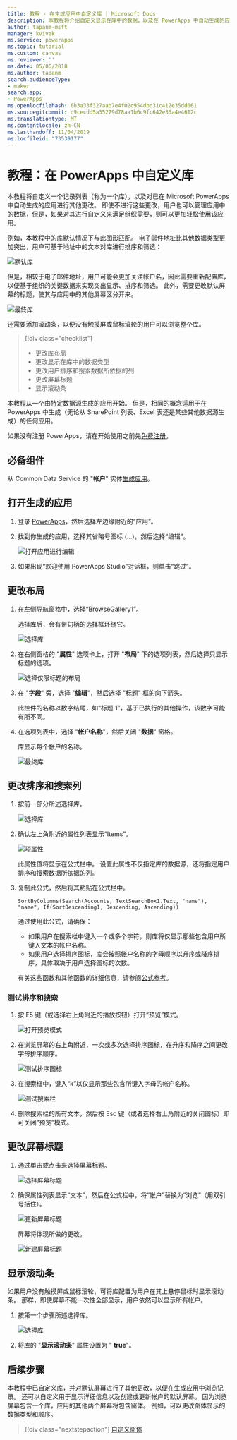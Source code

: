 ```yaml
---
title: 教程 - 在生成应用中自定义库 | Microsoft Docs
description: 本教程将介绍自定义显示在库中的数据，以及在 PowerApps 中自动生成的应用的其他元素。
author: tapanm-msft
manager: kvivek
ms.service: powerapps
ms.topic: tutorial
ms.custom: canvas
ms.reviewer: ''
ms.date: 05/06/2018
ms.author: tapanm
search.audienceType:
- maker
search.app:
- PowerApps
ms.openlocfilehash: 6b3a33f327aab7e4f02c954dbd31c412e35dd661
ms.sourcegitcommit: d9cecdd5a35279d78aa1b6c9fc642e36a4e4612c
ms.translationtype: MT
ms.contentlocale: zh-CN
ms.lasthandoff: 11/04/2019
ms.locfileid: "73539177"
---
```

# <a name="tutorial-customize-a-gallery-in-powerapps"></a>教程：在 PowerApps 中自定义库

本教程将自定义一个记录列表（称为一个库），以及对已在 Microsoft PowerApps 中自动生成的应用进行其他更改。 即使不进行这些更改，用户也可以管理应用中的数据，但是，如果对其进行自定义来满足组织需要，则可以更加轻松使用该应用。

例如，本教程中的库默认情况下与此图形匹配。 电子邮件地址比其他数据类型更加突出，用户可基于地址中的文本对库进行排序和筛选：

![默认库](./media/customize-layout-sharepoint/gallery-before.png)

但是，相较于电子邮件地址，用户可能会更加关注帐户名，因此需要重新配置库，以便基于组织的关键数据来实现突出显示、排序和筛选。 此外，需要更改默认屏幕的标题，使其与应用中的其他屏幕区分开来。

![最终库](./media/customize-layout-sharepoint/gallery-after.png)

还需要添加滚动条，以便没有触摸屏或鼠标滚轮的用户可以浏览整个库。

> [!div class="checklist"]
> * 更改库布局
> * 更改显示在库中的数据类型
> * 更改用户排序和搜索数据所依据的列
> * 更改屏幕标题
> * 显示滚动条

本教程从一个由特定数据源生成的应用开始。 但是，相同的概念适用于在 PowerApps 中生成（无论从 SharePoint 列表、Excel 表还是某些其他数据源生成）的任何应用。

如果没有注册 PowerApps，请在开始使用之前先[免费注册](https://make.powerapps.com?utm_source=padocs&utm_medium=linkinadoc&utm_campaign=referralsfromdoc)。

## <a name="prerequisites"></a>必备组件

从 Common Data Service 的 "**帐户**" 实体[生成应用](data-platform-create-app.md)。

## <a name="open-the-generated-app"></a>打开生成的应用

1. 登录 [PowerApps](https://make.powerapps.com?utm_source=padocs&utm_medium=linkinadoc&utm_campaign=referralsfromdoc)，然后选择左边缘附近的“应用”。

1. 找到你生成的应用，选择其省略号图标 (...)，然后选择“编辑”。

    ![打开应用进行编辑](./media/customize-layout-sharepoint/open-app.png)

1. 如果出现“欢迎使用 PowerApps Studio”对话框，则单击“跳过”。

## <a name="change-the-layout"></a>更改布局

1. 在左侧导航窗格中，选择“BrowseGallery1”。

    选择库后，会有带句柄的选择框环绕它。

    ![选择库](media/customize-layout-sharepoint/select-gallery-1.png)

1. 在右侧窗格的 "**属性**" 选项卡上，打开 "**布局**" 下的选项列表，然后选择只显示标题的选项。

    ![选择仅限标题的布局](./media/customize-layout-sharepoint/choose-layout.png)

1. 在 "**字段**" 旁，选择 "**编辑**"，然后选择 "标题" 框的向下箭头。

    此控件的名称以数字结尾，如“标题 1”，基于已执行的其他操作，该数字可能有所不同。

1. 在选项列表中，选择 "**帐户名称**"，然后关闭 "**数据**" 窗格。

    库显示每个帐户的名称。

    ![最终库](./media/customize-layout-sharepoint/final-gallery.png)

## <a name="change-sort-and-search-columns"></a>更改排序和搜索列

1. 按前一部分所述选择库。

    ![选择库](./media/customize-layout-sharepoint/select-gallery-title.png)

1. 确认左上角附近的属性列表显示“Items”。

    ![项属性](./media/customize-layout-sharepoint/items-property.png)

    此属性值将显示在公式栏中。 设置此属性不仅指定库的数据源，还将指定用户排序和搜索数据所依据的列。

1. 复制此公式，然后将其粘贴在公式栏中。

    ```SortByColumns(Search(Accounts, TextSearchBox1.Text, "name"), "name", If(SortDescending1, Descending, Ascending))```

    通过使用此公式，请确保：

    * 如果用户在搜索栏中键入一个或多个字符，则库将仅显示那些包含用户所键入文本的帐户名称。
    * 如果用户选择排序图标，库会按照帐户名称的字母顺序以升序或降序排序，具体取决于用户选择图标的次数。

     有关这些函数和其他函数的详细信息，请参阅[公式参考](formula-reference.md)。

### <a name="test-sorting-and-searching"></a>测试排序和搜索

1. 按 F5 键（或选择右上角附近的播放按钮）打开“预览”模式。

    ![打开预览模式](./media/customize-layout-sharepoint/open-preview.png)

1. 在浏览屏幕的右上角附近，一次或多次选择排序图标，在升序和降序之间更改字母排序顺序。

    ![测试排序图标](./media/customize-layout-sharepoint/sort-button.png)

1. 在搜索框中，键入“k”以仅显示那些包含所键入字母的帐户名称。

    ![测试搜索栏](./media/customize-layout-sharepoint/test-filter.png)

1. 删除搜索栏的所有文本，然后按 Esc 键（或者选择右上角附近的关闭图标）即可关闭“预览”模式。

## <a name="change-the-screen-title"></a>更改屏幕标题

1. 通过单击或点击来选择屏幕标题。

    ![选择屏幕标题](./media/customize-layout-sharepoint/select-title.png)

1. 确保属性列表显示“文本”，然后在公式栏中，将“帐户”替换为“浏览”（用双引号括住）。

    ![更新屏幕标题](./media/customize-layout-sharepoint/change-screen-title.png)

    屏幕将体现所做的更改。

    ![新建屏幕标题](./media/customize-layout-sharepoint/new-screen-title.png)

## <a name="show-a-scrollbar"></a>显示滚动条

如果用户没有触摸屏或鼠标滚轮，可将库配置为用户在其上悬停鼠标时显示滚动条。 那样，即使屏幕不能一次性全部显示，用户依然可以显示所有帐户。

1. 按第一个步骤所述选择库。

    ![选择库](./media/customize-layout-sharepoint/select-gallery-sorted.png)

1. 将库的 "**显示滚动条**" 属性设置为 " **true**"。

## <a name="next-steps"></a>后续步骤

本教程中已自定义库，并对默认屏幕进行了其他更改，以便在生成应用中浏览记录。 还可以自定义用于显示详细信息以及创建或更新帐户的默认屏幕。 因为浏览屏幕包含一个库，应用的其他两个屏幕将包含窗体。 例如，可以更改窗体显示的数据类型和顺序。

> [!div class="nextstepaction"]
> [自定义窗体](customize-forms-sharepoint.md)
